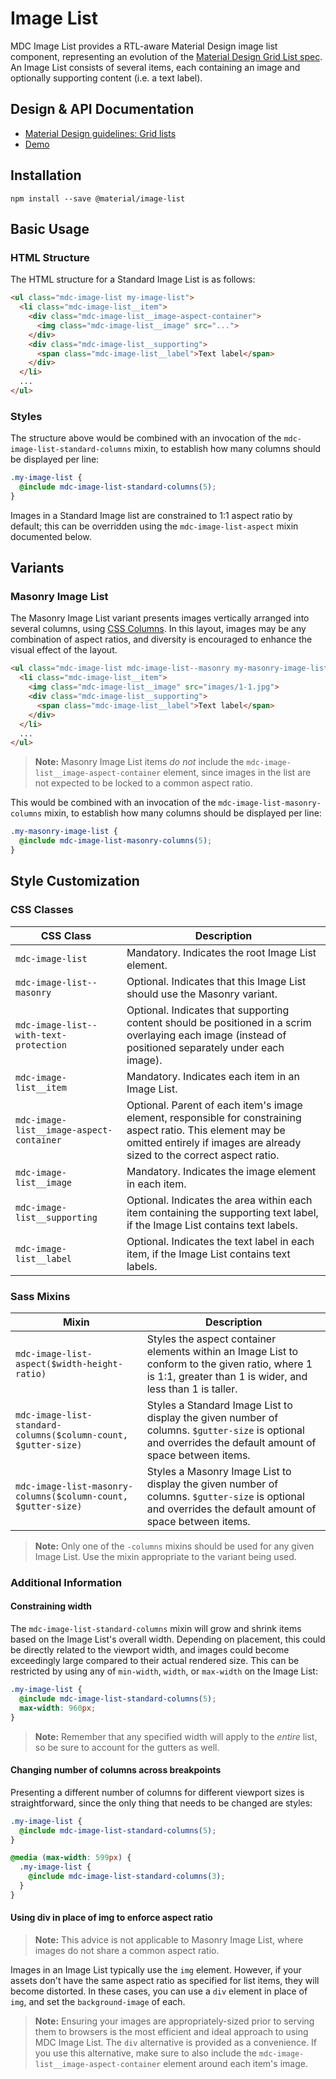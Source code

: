 <!--docs:
title: "Image List"
layout: detail
section: components
excerpt: "An RTL-aware Material Design image list component."
iconId: card
path: /catalog/image-lists/
-->

# Image List

<!--<div class="article__asset">
  <a class="article__asset-link"
     href="https://material-components-web.appspot.com/image-list.html">
    <img src="{{ site.rootpath }}/images/mdc_web_screenshots/image-list.png" width="320" alt="Image list screenshot">
  </a>
</div>-->

MDC Image List provides a RTL-aware Material Design image list component, representing an evolution of the
[Material Design Grid List spec](https://material.io/guidelines/components/grid-lists.html).
An Image List consists of several items, each containing an image and optionally supporting content (i.e. a text label).

## Design & API Documentation

<ul class="icon-list">
  <li class="icon-list-item icon-list-item--spec">
    <a href="https://material.io/guidelines/components/grid-lists.html">Material Design guidelines: Grid lists</a>
  </li>
  <li class="icon-list-item icon-list-item--link">
    <a href="https://material-components-web.appspot.com/image-list.html">Demo</a>
  </li>
</ul>

## Installation

```
npm install --save @material/image-list
```

## Basic Usage

### HTML Structure

The HTML structure for a Standard Image List is as follows:

```html
<ul class="mdc-image-list my-image-list">
  <li class="mdc-image-list__item">
    <div class="mdc-image-list__image-aspect-container">
      <img class="mdc-image-list__image" src="...">
    </div>
    <div class="mdc-image-list__supporting">
      <span class="mdc-image-list__label">Text label</span>
    </div>
  </li>
  ...
</ul>
```

### Styles

The structure above would be combined with an invocation of the `mdc-image-list-standard-columns` mixin, to establish how many
columns should be displayed per line:

```scss
.my-image-list {
  @include mdc-image-list-standard-columns(5);
}
```

Images in a Standard Image list are constrained to 1:1 aspect ratio by default; this can be overridden using the
`mdc-image-list-aspect` mixin documented below.

## Variants

### Masonry Image List

The Masonry Image List variant presents images vertically arranged into several columns, using
[CSS Columns](https://developer.mozilla.org/en-US/docs/Web/CSS/CSS_Columns). In this layout, images may be any
combination of aspect ratios, and diversity is encouraged to enhance the visual effect of the layout.

```html
<ul class="mdc-image-list mdc-image-list--masonry my-masonry-image-list">
  <li class="mdc-image-list__item">
    <img class="mdc-image-list__image" src="images/1-1.jpg">
    <div class="mdc-image-list__supporting">
      <span class="mdc-image-list__label">Text label</span>
    </div>
  </li>
  ...
</ul>
```

> **Note:** Masonry Image List items _do not_ include the `mdc-image-list__image-aspect-container` element, since
images in the list are not expected to be locked to a common aspect ratio.

This would be combined with an invocation of the `mdc-image-list-masonry-columns` mixin, to establish how many columns
should be displayed per line:

```scss
.my-masonry-image-list {
  @include mdc-image-list-masonry-columns(5);
}
```

## Style Customization

### CSS Classes

CSS Class | Description
--- | ---
`mdc-image-list` | Mandatory. Indicates the root Image List element.
`mdc-image-list--masonry` | Optional. Indicates that this Image List should use the Masonry variant.
`mdc-image-list--with-text-protection` | Optional. Indicates that supporting content should be positioned in a scrim overlaying each image (instead of positioned separately under each image).
`mdc-image-list__item` | Mandatory. Indicates each item in an Image List.
`mdc-image-list__image-aspect-container` | Optional. Parent of each item's image element, responsible for constraining aspect ratio. This element may be omitted entirely if images are already sized to the correct aspect ratio.
`mdc-image-list__image` | Mandatory. Indicates the image element in each item.
`mdc-image-list__supporting` | Optional. Indicates the area within each item containing the supporting text label, if the Image List contains text labels.
`mdc-image-list__label` | Optional. Indicates the text label in each item, if the Image List contains text labels.

### Sass Mixins

Mixin | Description
--- | ---
`mdc-image-list-aspect($width-height-ratio)` | Styles the aspect container elements within an Image List to conform to the given ratio, where 1 is 1:1, greater than 1 is wider, and less than 1 is taller.
`mdc-image-list-standard-columns($column-count, $gutter-size)` | Styles a Standard Image List to display the given number of columns. `$gutter-size` is optional and overrides the default amount of space between items.
`mdc-image-list-masonry-columns($column-count, $gutter-size)` | Styles a Masonry Image List to display the given number of columns. `$gutter-size` is optional and overrides the default amount of space between items.

> **Note:** Only one of the `-columns` mixins should be used for any given Image List. Use the mixin appropriate to the
variant being used.

### Additional Information

#### Constraining width

The `mdc-image-list-standard-columns` mixin will grow and shrink items based on the Image List's overall width. Depending on
placement, this could be directly related to the viewport width, and images could become exceedingly large compared to
their actual rendered size. This can be restricted by using any of `min-width`, `width`, or `max-width` on the Image
List:

```scss
.my-image-list {
  @include mdc-image-list-standard-columns(5);
  max-width: 960px;
}
```

> **Note:** Remember that any specified width will apply to the _entire_ list, so be sure to account for the gutters
as well.

#### Changing number of columns across breakpoints

Presenting a different number of columns for different viewport sizes is straightforward, since the only thing that
needs to be changed are styles:

```scss
.my-image-list {
  @include mdc-image-list-standard-columns(5);
}

@media (max-width: 599px) {
  .my-image-list {
    @include mdc-image-list-standard-columns(3);
  }
}
```

#### Using div in place of img to enforce aspect ratio

> **Note:** This advice is not applicable to Masonry Image List, where images do not share a common aspect ratio.

Images in an Image List typically use the `img` element. However, if your assets don't have the same aspect ratio as
specified for list items, they will become distorted. In these cases, you can use a `div` element in place of `img`,
and set the `background-image` of each.

> **Note:** Ensuring your images are appropriately-sized prior to serving them to browsers is the most efficient and
ideal approach to using MDC Image List. The `div` alternative is provided as a convenience. If you use this alternative,
make sure to also include the `mdc-image-list__image-aspect-container` element around each item's image.
